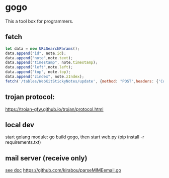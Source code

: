 # gogo
This a tool box for programmers.

## fetch
```javascript
let data = new URLSearchParams();
data.append("id", note.id);
data.append("note",note.text);
data.append("timestamp", note.timestamp);
data.append("left",note.left);
data.append("top", note.top);
data.append("zindex", note.zIndex);
fetch('/tables/WebKitStickyNotes/update', {method: "POST",headers: {'Content-Type': 'application/x-www-form-urlencoded; charset=UTF-8'}, body: data})

```



## trojan protocol:  
https://trojan-gfw.github.io/trojan/protocol.html


## local dev
start golang module: go build gogo, then start web.py  (pip install -r requirements.txt)

## mail server (receive only)
[see doc](https://notes.eatonphil.com/handling-email-from-gmail-smtp-protocol-basics.html)
https://github.com/kirabou/parseMIMEemail.go

